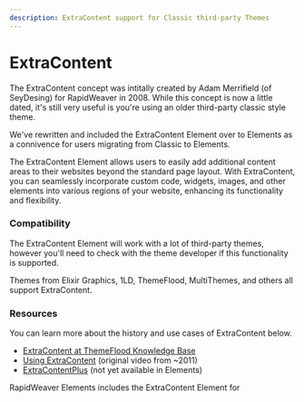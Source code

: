 ```yaml
---
description: ExtraContent support for Classic third-party Themes
---
```


# ExtraContent

The ExtraContent concept was intitally created by Adam Merrifield (of SeyDesing) for RapidWeaver in 2008. While this concept is now a little dated, it's still very useful is you're using an older third-party classic style theme.

We've rewritten and included the ExtraContent Element over to Elements as a connivence for users migrating from Classic to Elements.

The ExtraContent Element allows users to easily add additional content areas to their websites beyond the standard page layout. With ExtraContent, you can seamlessly incorporate custom code, widgets, images, and other elements into various regions of your website, enhancing its functionality and flexibility.

### Compatibility

The ExtraContent Element will work with a lot of third-party themes, however you'll need to check with the theme developer if this functionality is supported.

Themes from Elixir Graphics, 1LD, ThemeFlood, MultiThemes, and others all support ExtraContent.

### Resources

You can learn more about the history and use cases of ExtraContent below.

* [ExtraContent at ThemeFlood Knowledge Base](https://themeflood.com/knowledgebase/extracontent/)
* [Using ExtraContent](https://vimeo.com/49029833) (original video from \~2011)
* [ExtraContentPlus](https://stacks4stacks.com/extracontentplus/) (not yet available in Elements)



RapidWeaver Elements includes the ExtraContent Element for&#x20;
